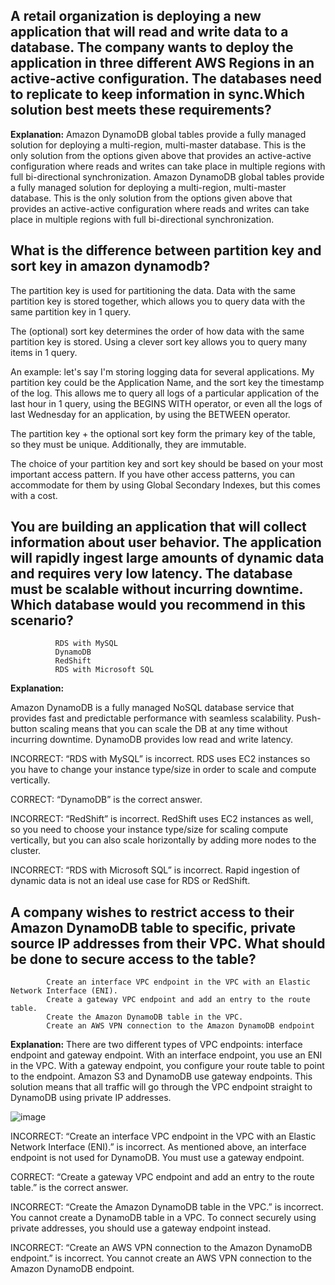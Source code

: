 ## A retail organization is deploying a new application that will read and write data to a database. The company wants to deploy the application in three different AWS Regions in an active-active configuration. The databases need to replicate to keep information in sync.Which solution best meets these requirements?

**Explanation:**
Amazon DynamoDB global tables provide a fully managed solution for deploying a multi-region, multi-master database. This is the only solution from the options given above that provides an active-active configuration where reads and writes can take place in multiple regions with full bi-directional synchronization.
Amazon DynamoDB global tables provide a fully managed solution for deploying a multi-region, multi-master database. This is the only solution from the options given above that provides an active-active configuration where reads and writes can take place in multiple regions with full bi-directional synchronization.

## What is the difference between partition key and sort key in amazon dynamodb?

The partition key is used for partitioning the data. Data with the same partition key is stored together, which allows you to query data with the same partition key in 1 query.

The (optional) sort key determines the order of how data with the same partition key is stored. Using a clever sort key allows you to query many items in 1 query.

An example: let's say I'm storing logging data for several applications. My partition key could be the Application Name, and the sort key the timestamp of the log. This allows me to query all logs of a particular application of the last hour in 1 query, using the BEGINS WITH operator, or even all the logs of last Wednesday for an application, by using the BETWEEN operator.

The partition key + the optional sort key form the primary key of the table, so they must be unique. Additionally, they are immutable.

The choice of your partition key and sort key should be based on your most important access pattern. If you have other access patterns, you can accommodate for them by using Global Secondary Indexes, but this comes with a cost.


## You are building an application that will collect information about user behavior. The application will rapidly ingest large amounts of dynamic data and requires very low latency. The database must be scalable without incurring downtime. Which database would you recommend in this scenario?

              RDS with MySQL
              DynamoDB
              RedShift
              RDS with Microsoft SQL
              
**Explanation:**

Amazon DynamoDB is a fully managed NoSQL database service that provides fast and predictable performance with seamless scalability. Push-button scaling means that you can scale the DB at any time without incurring downtime. DynamoDB provides low read and write latency.

INCORRECT: “RDS with MySQL” is incorrect. RDS uses EC2 instances so you have to change your instance type/size in order to scale and compute vertically.

CORRECT: “DynamoDB” is the correct answer.

INCORRECT: “RedShift” is incorrect. RedShift uses EC2 instances as well, so you need to choose your instance type/size for scaling compute vertically, but you can also scale horizontally by adding more nodes to the cluster.

INCORRECT: “RDS with Microsoft SQL” is incorrect. Rapid ingestion of dynamic data is not an ideal use case for RDS or RedShift.

## A company wishes to restrict access to their Amazon DynamoDB table to specific, private source IP addresses from their VPC. What should be done to secure access to the table?

            Create an interface VPC endpoint in the VPC with an Elastic Network Interface (ENI).
            Create a gateway VPC endpoint and add an entry to the route table.
            Create the Amazon DynamoDB table in the VPC.
            Create an AWS VPN connection to the Amazon DynamoDB endpoint
            
**Explanation:**
There are two different types of VPC endpoints: interface endpoint and gateway endpoint. With an interface endpoint, you use an ENI in the VPC. With a gateway endpoint, you configure your route table to point to the endpoint. Amazon S3 and DynamoDB use gateway endpoints. This solution means that all traffic will go through the VPC endpoint straight to DynamoDB using private IP addresses.           

![image](https://user-images.githubusercontent.com/33947539/155985781-07f013e2-3e13-4a4b-9227-89183e461cfd.png)

INCORRECT: “Create an interface VPC endpoint in the VPC with an Elastic Network Interface (ENI).” is incorrect. As mentioned above, an interface endpoint is not used for DynamoDB. You must use a gateway endpoint.

CORRECT: “Create a gateway VPC endpoint and add an entry to the route table.” is the correct answer.

INCORRECT: “Create the Amazon DynamoDB table in the VPC.” is incorrect. You cannot create a DynamoDB table in a VPC. To connect securely using private addresses, you should use a gateway endpoint instead.

INCORRECT: “Create an AWS VPN connection to the Amazon DynamoDB endpoint.” is incorrect. You cannot create an AWS VPN connection to the Amazon DynamoDB endpoint.
